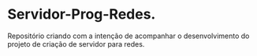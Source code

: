 # Servidor-Prog-Redes.
Repositório criando com a intenção de acompanhar o desenvolvimento do projeto de criação de servidor para redes. 
